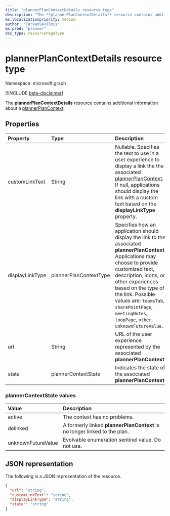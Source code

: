 ```yaml
---
title: "plannerPlanContextDetails resource type"
description: "The **plannerPlanContextDetails** resource contains additional information about a plannerPlanContext."
ms.localizationpriority: medium
author: "TarkanSevilmis"
ms.prod: "planner"
doc_type: resourcePageType
---
```


# plannerPlanContextDetails resource type

Namespace: microsoft.graph

[!INCLUDE [beta-disclaimer](../../includes/beta-disclaimer.md)]

The **plannerPlanContextDetails** resource contains additional information about a [plannerPlanContext](plannerplancontext.md).

## Properties
| Property	   | Type	|Description|
|:---------------|:--------|:----------|
|customLinkText|String|Nullable. Specifies the text to use in a user experience to display a link the the associated [plannerPlanContext](plannerplancontext.md). If null, applications should display the link with a custom text based on the **displayLinkType** property.|
|displayLinkType|plannerPlanContextType|Specifies how an application should display the link to the associated **plannerPlanContext**. Applications may choose to provide customized text, description, icons, or other experiences based on the type of the link. Possible values are: `teamsTab`, `sharePointPage`, `meetingNotes`, `loopPage`, `other`, `unknownFutureValue`.|
|url|String|URL of the user experience represented by the associated **plannerPlanContext**. |
|state|plannerContextState| Indicates the state of the associated **plannerPlanContext**. |

### plannerContextState values

|Value              |Description|
|:------------------|:----------------------------------------------------------------------|
|active             | The context has no problems.                                          |
|delinked           | A formerly linked **plannerPlanContext** is no longer linked to the plan. |
|unknownFutureValue | Evolvable enumeration sentinel value. Do not use.                     |

## JSON representation

The following is a JSON representation of the resource.

<!-- {
  "blockType": "resource",
  "@odata.type": "microsoft.graph.plannerPlanContextDetails"
}-->

```json
{
  "url": "string",
  "customLinkText": "string",
  "displayLinkType": "string",
  "state": "string"
}

```

<!-- uuid: 8fcb5dbc-d5aa-4681-8e31-b001d5168d79
2015-10-25 14:57:30 UTC -->
<!--
{
  "type": "#page.annotation",
  "description": "plannerPlanContextDetails resource",
  "keywords": "",
  "section": "documentation",
  "tocPath": "",
  "suppressions": []
}
-->


